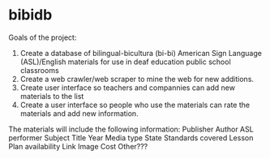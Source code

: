 # bibidb
Goals of the project:
1. Create a database of bilingual-bicultura (bi-bi) American Sign Language (ASL)/English materials for use in deaf education public school classrooms
2. Create a web crawler/web scraper to mine the web for new additions.
3. Create user interface so teachers and compannies can add new materials to the list
4. Create a user interface so people who use the materials can rate the materials and add new information.

The materials will include the following information:
Publisher
Author
ASL performer
Subject
Title
Year
Media type
State Standards covered
Lesson Plan availability
Link
Image
Cost
Other???